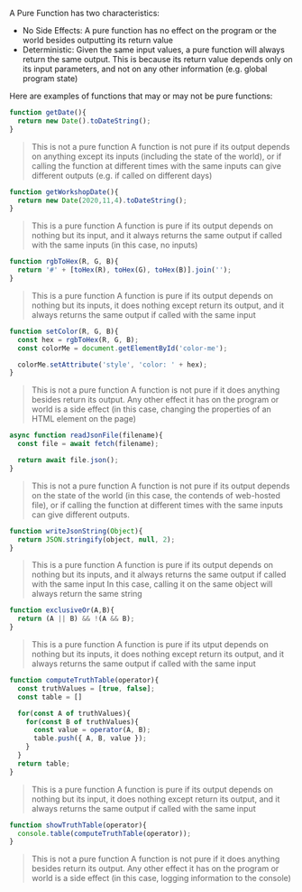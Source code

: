 A Pure Function has two characteristics:

- No Side Effects: A pure function has no effect on the program or the world besides outputting its return value
- Deterministic: Given the same input values, a pure function will always return the same output. This is because its return value depends only on its input parameters, and not on any other information (e.g. global program state)

Here are examples of functions that may or may not be pure functions:

```js
function getDate(){
  return new Date().toDateString();
}
```
> This is not a pure function
> A function is not pure if its output depends on anything except its inputs (including the state of the world), or if calling the function at different times with the same inputs can give different outputs (e.g. if called on different days)

```js
function getWorkshopDate(){
  return new Date(2020,11,4).toDateString();
}
```
> This is a pure function
> A function is pure if its output depends on nothing but its input, and it always returns the same output if called with the same inputs (in this case, no inputs)

```js
function rgbToHex(R, G, B){
  return '#' + [toHex(R), toHex(G), toHex(B)].join('');
}
```
> This is a pure function
> A function is pure if its output depends on nothing but its inputs, it does nothing except return its output, and it always returns the same output if called with the same input

```js
function setColor(R, G, B){
  const hex = rgbToHex(R, G, B);
  const colorMe = document.getElementById('color-me');

  colorMe.setAttribute('style', 'color: ' + hex);
}
```
> This is not a pure function
> A function is not pure if it does anything besides return its output.
> Any other effect it has on the program or world is a side effect (in this case, changing the properties of an HTML element on the page)

```js
async function readJsonFile(filename){
  const file = await fetch(filename);

  return await file.json();
}
```
> This is not a pure function
> A function is not pure if its output depends on the state of the world (in this case, the contends of web-hosted file), or if calling the function at different times with the same inputs can give different outputs.

```js
function writeJsonString(Object){
  return JSON.stringify(object, null, 2);
}
```
> This is a pure function
> A function is pure if its output depends on nothing but its inputs, and it always returns the same output if called with the same input
> In this case, calling it on the same object will always return the same string

```js
function exclusiveOr(A,B){
  return (A || B) && !(A && B);
}
```
> This is a pure function
> A function is pure if its utput depends on nothing but its inputs, it does nothing except return its output, and it always returns the same output if called with the same input

```js
function computeTruthTable(operator){
  const truthValues = [true, false];
  const table = []

  for(const A of truthValues){
    for(const B of truthValues){
      const value = operator(A, B);
      table.push({ A, B, value });
    }
  }
  return table;
}
```
> This is a pure function
> A function is pure if its output depends on nothing but its input, it does nothing except return its output, and it always returns the same output if called with the same input

```js
function showTruthTable(operator){
  console.table(computeTruthTable(operator));
}
```
> This is not a pure function
> A function is not pure if it does anything besides return its output.
> Any other effect it has on the program or world is a side effect (in this case, logging information to the console)
